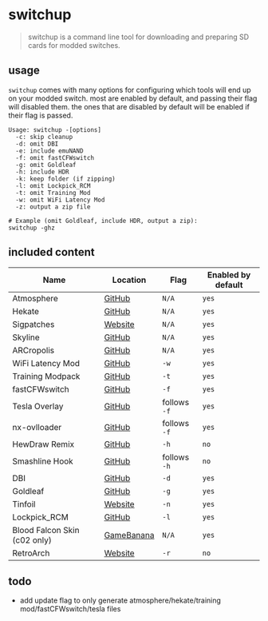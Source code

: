 # switchup
> switchup is a command line tool for downloading and preparing SD cards for modded switches.

## usage
`switchup` comes with many options for configuring which tools will end up on your modded switch.
most are enabled by default, and passing their flag will disabled them. the ones that are disabled by
default will be enabled if their flag is passed.

```
Usage: switchup -[options]
  -c: skip cleanup
  -d: omit DBI
  -e: include emuNAND
  -f: omit fastCFWswitch
  -g: omit Goldleaf
  -h: include HDR
  -k: keep folder (if zipping)
  -l: omit Lockpick_RCM
  -t: omit Training Mod
  -w: omit WiFi Latency Mod
  -z: output a zip file

# Example (omit Goldleaf, include HDR, output a zip):
switchup -ghz
```

## included content

|Name|Location|Flag|Enabled by default|
|--- |---     |--- |---               |
|Atmosphere|[GitHub](https://github.com/Atmosphere-NX/Atmosphere)|`N/A`|`yes`|
|Hekate|[GitHub](https://github.com/CTCaer/hekate)|`N/A`|`yes`|
|Sigpatches|[Website](https://sigmapatches.coomer.party)|`N/A`|`yes`|
|Skyline|[GitHub](https://github.com/skyline-dev/skyline)|`N/A`|`yes`|
|ARCropolis|[GitHub](https://github.com/Raytwo/ARCropolis)|`N/A`|`yes`|
|WiFi Latency Mod|[GitHub](https://github.com/blu-dev/arena-latency-slider)|`-w`|`yes`|
|Training Modpack|[GitHub](https://github.com/jugeeya/UltimateTrainingModpack)|`-t`|`yes`|
|fastCFWswitch|[GitHub](https://github.com/Hartie95/fastCFWswitch)|`-f`|`yes`|
|Tesla Overlay|[GitHub](https://github.com/WerWolv/Tesla-Menu)|follows `-f`|`yes`|
|nx-ovlloader|[GitHub](https://github.com/WerWolv/nx-ovlloader)|follows `-f`|`yes`|
|HewDraw Remix|[GitHub](https://github.com/HDR-Development/HDR-Releases)|`-h`|`no`|
|Smashline Hook|[GitHub](https://github.com/blu-dev/smashline_hook)|follows `-h`|`no`|
|DBI|[GitHub](https://github.com/rashevskyv/dbi)|`-d`|`yes`|
|Goldleaf|[GitHub](https://github.com/XorTroll/Goldleaf)|`-g`|`yes`|
|Tinfoil|[Website](http://tinfoil.io)|`-n`|`yes`|
|Lockpick_RCM|[GitHub](https://github.com/shchmue/Lockpick_RCM)|`-l`|`yes`|
|Blood Falcon Skin (c02 only)|[GameBanana](https://gamebanana.com/mods/308097)|`N/A`|`yes`|
|RetroArch|[Website](https://www.retroarch.com)|`-r`|`no`|

## todo
- add update flag to only generate atmosphere/hekate/training mod/fastCFWswitch/tesla files

